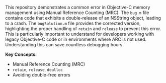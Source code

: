 This repository demonstrates a common error in Objective-C memory management using Manual Reference Counting (MRC).  The `bug.m` file contains code that exhibits a double-release of an NSString object, leading to a crash.  The `bugSolution.m` file provides the corrected version, highlighting the proper handling of `retain` and `release` to prevent this error. This is particularly important to understand for developers working with legacy Objective-C code or in environments where ARC is not used.  Understanding this can save countless debugging hours.

**Key Concepts:**
* Manual Reference Counting (MRC)
* `retain`, `release`, `dealloc`
* Avoiding double-free errors
